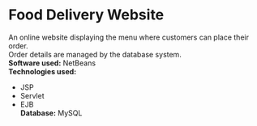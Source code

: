 # Food Delivery Website
An online website displaying the menu where customers can place their order. <br/>
Order details are managed by the database system.<br/>
**Software used:** NetBeans<br/>
**Technologies used:** 
* JSP
* Servlet 
* EJB <br/>
**Database:** MySQL
